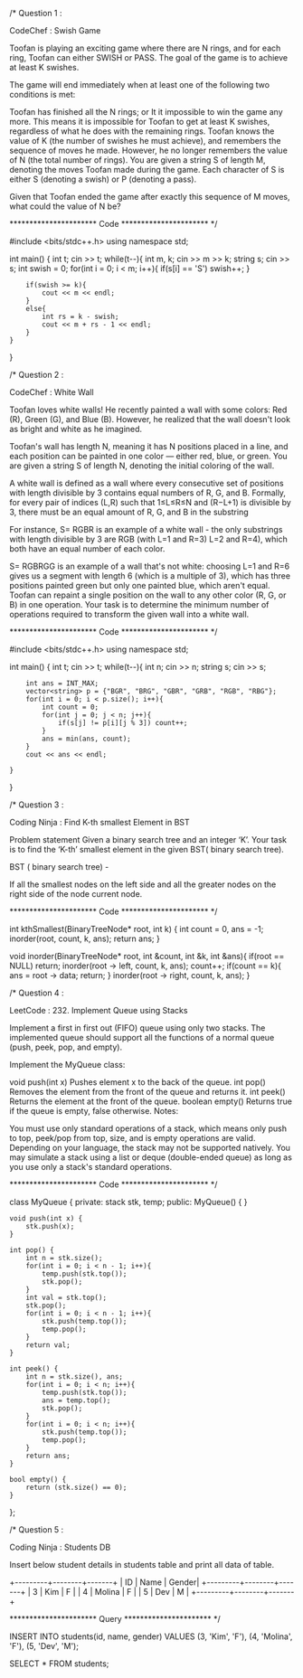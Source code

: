 /*
Question 1 :

CodeChef : Swish Game

Toofan is playing an exciting game where there are N rings, and for each ring, Toofan can either SWISH or PASS. The goal of the game is to achieve at least K swishes.

The game will end immediately when at least one of the following two conditions is met:

Toofan has finished all the N rings; or
It it impossible to win the game any more.
This means it is impossible for Toofan to get at least K swishes, regardless of what he does with the remaining rings.
Toofan knows the value of K (the number of swishes he must achieve), and remembers the sequence of moves he made. However, he no longer remembers the value of N (the total number of rings).
You are given a string S of length M, denoting the moves Toofan made during the game. Each character of S is either S (denoting a swish) or P (denoting a pass).

Given that Toofan ended the game after exactly this sequence of M moves, what could the value of N be?

********************** Code **********************
*/

#include <bits/stdc++.h>
using namespace std;

int main() {
    int t;
    cin >> t;
    while(t--){
        int m, k;
        cin >> m >> k;
        string s;
        cin >> s;
        int swish = 0;
        for(int i = 0; i < m; i++){
            if(s[i] == 'S') swish++;
        }
        
        if(swish >= k){
            cout << m << endl;
        } 
        else{
            int rs = k - swish;
            cout << m + rs - 1 << endl;
        }
    }
}



/*
Question 2 : 

CodeChef : White Wall

Toofan loves white walls! He recently painted a wall with some colors: Red (R), Green (G), and Blue (B). However, he realized that the wall doesn't look as bright and white as he imagined.

Toofan's wall has length N, meaning it has N positions placed in a line, and each position can be painted in one color — either red, blue, or green.
You are given a string S of length N, denoting the initial coloring of the wall.

A white wall is defined as a wall where every consecutive set of positions with length divisible by 3 contains equal numbers of R, G, and B.
Formally, for every pair of indices (L,R) such that 1≤L≤R≤N and (R−L+1) is divisible by 3, there must be an equal amount of R, G, and B in the substring 

For instance,
S= RGBR is an example of a white wall - the only substrings with length divisible by 3 are RGB (with L=1 and R=3) L=2 and R=4), which both have an equal number of each color.

S= RGBRGG is an example of a wall that's not white: choosing L=1 and R=6 gives us a segment with length 6 (which is a multiple of 3), which has three positions painted green but only one painted blue, which aren't equal.
Toofan can repaint a single position on the wall to any other color (R, G, or B) in one operation.
Your task is to determine the minimum number of operations required to transform the given wall into a white wall.

********************** Code **********************
*/

#include <bits/stdc++.h>
using namespace std;

int main() {
    int t;
    cin >> t;
    while(t--){
        int n;
        cin >> n;
        string s;
        cin >> s;
    
        int ans = INT_MAX;
        vector<string> p = {"BGR", "BRG", "GBR", "GRB", "RGB", "RBG"};
        for(int i = 0; i < p.size(); i++){
            int count = 0;
            for(int j = 0; j < n; j++){
                if(s[j] != p[i][j % 3]) count++;
            }
            ans = min(ans, count);
        }
        cout << ans << endl;
        
    }
}


/*
Question 3 : 

Coding Ninja :  Find K-th smallest Element in BST

Problem statement
Given a binary search tree and an integer ‘K’. Your task is to find the ‘K-th’ smallest element in the given BST( binary search tree).

BST ( binary search tree) -

If all the smallest nodes on the left side and all the greater nodes on the right side of the node current node.

********************** Code **********************
*/

int kthSmallest(BinaryTreeNode<int>* root, int k) {
    int count = 0, ans = -1;
    inorder(root, count, k, ans);
    return ans;
}

void inorder(BinaryTreeNode<int>* root, int &count, int &k, int &ans){
    if(root == NULL) return;
    inorder(root -> left, count, k, ans);
    count++;
    if(count == k){
        ans = root -> data;
        return;
    }
    inorder(root -> right, count, k, ans);
}


/*
Question 4 :

LeetCode : 232. Implement Queue using Stacks

Implement a first in first out (FIFO) queue using only two stacks. The implemented queue should support all the functions of a normal queue (push, peek, pop, and empty).

Implement the MyQueue class:

void push(int x) Pushes element x to the back of the queue.
int pop() Removes the element from the front of the queue and returns it.
int peek() Returns the element at the front of the queue.
boolean empty() Returns true if the queue is empty, false otherwise.
Notes:

You must use only standard operations of a stack, which means only push to top, peek/pop from top, size, and is empty operations are valid.
Depending on your language, the stack may not be supported natively. You may simulate a stack using a list or deque (double-ended queue) as long as you use only a stack's standard operations.

********************** Code **********************
*/

class MyQueue {
private:
    stack<int> stk, temp;
public:
    MyQueue() { }
    
    void push(int x) {
        stk.push(x);
    }
    
    int pop() {
        int n = stk.size();
        for(int i = 0; i < n - 1; i++){
            temp.push(stk.top());
            stk.pop();
        }
        int val = stk.top();
        stk.pop();
        for(int i = 0; i < n - 1; i++){
            stk.push(temp.top());
            temp.pop();
        }
        return val;
    }
    
    int peek() {
        int n = stk.size(), ans;
        for(int i = 0; i < n; i++){
            temp.push(stk.top());
            ans = temp.top();
            stk.pop();
        }
        for(int i = 0; i < n; i++){
            stk.push(temp.top());
            temp.pop();
        }
        return ans;
    }
    
    bool empty() {
        return (stk.size() == 0);
    }
};



/*
Question 5 : 

Coding Ninja : Students DB

Insert below student details in students table and print all data of table.

+---------+--------+-------+
| ID  |  Name       | Gender|
+---------+--------+-------+
|   3     |  Kim    |   F   |
|   4     | Molina  |   F   |
|   5     | Dev     |   M   |
+---------+--------+-------+

********************** Query **********************
*/

INSERT INTO students(id, name, gender)
VALUES
(3, 'Kim', 'F'),
(4, 'Molina', 'F'),
(5, 'Dev', 'M');

SELECT * FROM students;